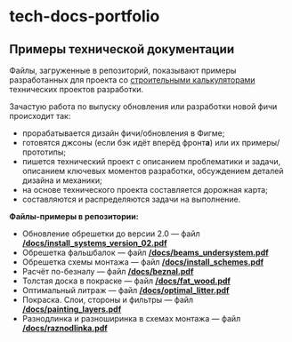 # tech-docs-portfolio
## Примеры технической документации
Файлы, загруженные в репозиторий, показывают примеры разработанных для проекта со [строительными калькуляторами](https://lesobirzha.ru/calculator/) технических проектов разработки.

Зачастую работа по выпуску обновления или разработки новой фичи происходит так:
- прорабатывается дизайн фичи/обновления в Фигме;
- готовятся джсоны (если бэк идёт вперёд фронт**а**) или их примеры/прототипы;
- пишется технический проект с описанием проблематики и задачи, описанием ключевых моментов разработки, обсуждением деталей дизайна и механики;
- на основе технического проекта составляется дорожная карта;
- составляются и распределяются задачи на выполнение.

**Файлы-примеры в репозитории:**
- Обновление обрешетки до версии 2.0 — файл [**/docs/install_systems_version_02.pdf**](https://github.com/AlexeyGfi/tech-docs-portfolio/blob/main/docs/install_systems_version_02.pdf)
- Обрешетка фальшбалок — файл [**/docs/beams_undersystem.pdf**](https://github.com/AlexeyGfi/tech-docs-portfolio/blob/main/docs/beams_undersystem.pdf)
- Обрешетка схемы монтажа — файл [**/docs/install_schemes.pdf**](https://github.com/AlexeyGfi/tech-docs-portfolio/blob/main/docs/install_schemes.pdf)
- Расчёт по-безналу — файл [**/docs/beznal.pdf**](https://github.com/AlexeyGfi/tech-docs-portfolio/blob/main/docs/beznal.pdf)
- Толстая доска в покраске — файл [**/docs/fat_wood.pdf**](https://github.com/AlexeyGfi/tech-docs-portfolio/blob/main/docs/fat_wood.pdf)
- Оптимальный литраж — файл [**/docs/optimal_litter.pdf**](https://github.com/AlexeyGfi/tech-docs-portfolio/blob/main/docs/optimal_litter.pdf)
- Покраска. Слои, стороны и фильтры — файл [**/docs/painting_layers.pdf**](https://github.com/AlexeyGfi/tech-docs-portfolio/blob/main/docs/painting_layers.pdf)
- Разнодлинка и разноширинка в схемах монтажа — файл [**/docs/raznodlinka.pdf**](https://github.com/AlexeyGfi/tech-docs-portfolio/blob/main/docs/raznodlinka.pdf)
